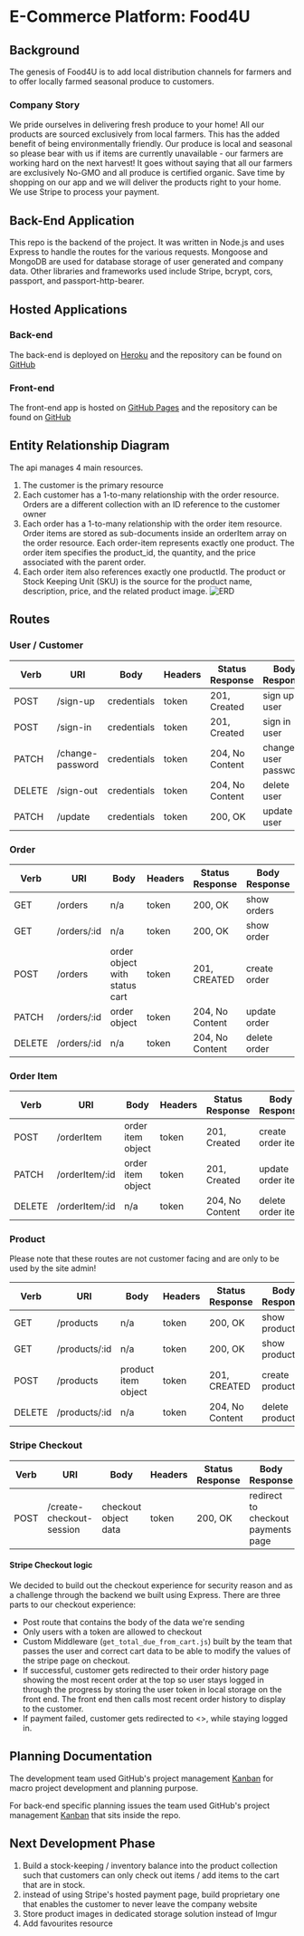 # E-Commerce Platform: Food4U

## Background

The genesis of Food4U is to add local distribution channels for farmers and to offer locally farmed seasonal produce to customers.
### Company Story
We pride ourselves in delivering fresh produce to your home! All our products are sourced exclusively from local farmers. This has the added benefit of being environmentally friendly. Our produce is local and seasonal so please bear with us if items are currently unavailable - our farmers are working hard on the next harvest! It goes without saying that all our farmers are exclusively No-GMO and all produce is certified organic. Save time by shopping on our app and we will deliver the products right to your home. We use Stripe to process your payment.

## Back-End Application
This repo is the backend of the project. It was written in Node.js and uses Express to handle the routes for the various requests. Mongoose and MongoDB are used for database storage of user generated and company data. Other libraries and frameworks used include Stripe, bcrypt, cors, passport, and passport-http-bearer.

## Hosted Applications
### Back-end
The back-end is deployed on [Heroku](https://salty-beyond-56482.herokuapp.com/) and the repository can be found on [GitHub](https://github.com/Tech-It-Out/food4u-api)

### Front-end
The front-end app is hosted on [GitHub Pages](https://tech-it-out.github.io/Food4U-client/#/) and the repository can be found on [GitHub](https://github.com/Tech-It-Out/Food4U-client)

## Entity Relationship Diagram
The api manages 4 main resources.
1. The customer is the primary resource
1. Each customer has a 1-to-many relationship with the order resource. Orders are a different collection with an ID reference to the customer owner
1. Each order has a 1-to-many relationship with the order item resource. Order items are stored as sub-documents inside an orderItem array on the order resource. Each order-item represents exactly one product. The order item specifies the product_id, the quantity, and the price associated with the parent order.
1. Each order item also references exactly one productId. The product or Stock Keeping Unit (SKU) is the source for the product name, description, price, and the related product image.
![ERD](admin/ERD.png)

## Routes
### User / Customer


Verb | URI | Body | Headers | Status Response | Body Response
--- | --- | --- | --- | --- | ---
POST | /sign-up | credentials | token | 201, Created | sign up user
POST | /sign-in | credentials | token | 201, Created | sign in user
PATCH| /change-password| credentials | token | 204, No Content | change user password
DELETE | /sign-out | credentials | token | 204, No Content | delete user
PATCH| /update | credentials | token | 200, OK | update user

### Order


Verb | URI | Body | Headers | Status Response | Body Response
--- | --- | --- | --- | --- | ---
GET | /orders | n/a | token | 200, OK | show orders
GET | /orders/:id | n/a | token | 200, OK | show order
POST | /orders | order object with status cart| token | 201, CREATED | create order
PATCH | /orders/:id | order object | token | 204, No Content | update order
DELETE| /orders/:id | n/a | token | 204, No Content | delete order



### Order Item

Verb | URI | Body | Headers | Status Response | Body Response
--- | --- | --- | --- | --- | ---
POST | /orderItem | order item object | token | 201, Created | create order item
PATCH | /orderItem/:id | order item object | token | 201, Created | update order item
DELETE | /orderItem/:id | n/a | token | 204, No Content | delete order item


### Product
Please note that these routes are not customer facing and are only to be used by the site admin!

Verb | URI | Body | Headers | Status Response | Body Response
--- | --- | --- | --- | --- | ---
GET | /products | n/a | token | 200, OK | show products
GET | /products/:id | n/a| token | 200, OK | show product
POST | /products | product item object | token | 201, CREATED | create product
DELETE | /products/:id| n/a | token | 204, No Content | delete product
  
  
  
### Stripe Checkout

Verb | URI | Body | Headers | Status Response | Body Response
--- | --- | --- | --- | --- | ---
POST | /create-checkout-session | checkout object data | token | 200, OK | redirect to checkout payments page

#### Stripe Checkout logic
We decided to build out the checkout experience for security reason and as a challenge through the backend we built using Express. There are three parts to our checkout experience:
- Post route that contains the body of the data we're sending
- Only users with a token are allowed to checkout
- Custom Middleware (`get_total_due_from_cart.js`) built by the team that passes the user and correct cart data to be able to modify the values of the stripe page on checkout.
- If successful, customer gets redirected to their order history page showing the most recent order at the top so user stays logged in through the progress by storing the user token in local storage on the front end. The front end then calls most recent order history to display to the customer.
- If payment failed, customer gets redirected to <>, while staying logged in.

## Planning Documentation
The development team used GitHub's project management [Kanban](https://github.com/orgs/Tech-It-Out/projects/2?add_cards_query=is%3Aopen) for macro project development and planning purpose.

For back-end specific planning issues the team used GitHub's project management [Kanban](https://github.com/Tech-It-Out/food4u-api/projects) that sits inside the repo.

## Next Development Phase
1. Build a stock-keeping / inventory balance into the product collection such that customers can only check out items / add items to the cart that are in stock.
1. instead of using Stripe's hosted payment page, build proprietary one that enables the customer to never leave the company website
1. Store product images in dedicated storage solution instead of Imgur
1. Add favourites resource
